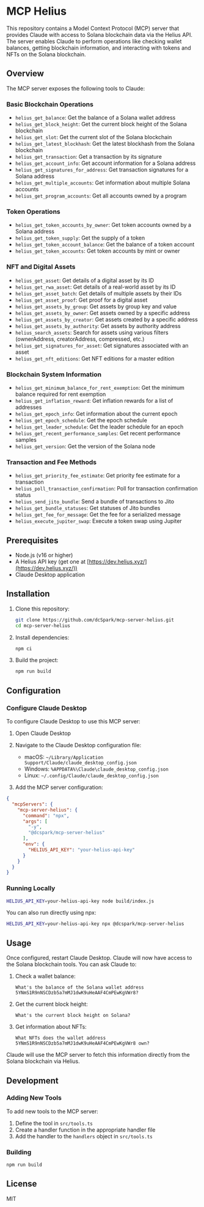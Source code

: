 # MCP Helius

This repository contains a Model Context Protocol (MCP) server that provides Claude with access to Solana blockchain data via the Helius API. The server enables Claude to perform operations like checking wallet balances, getting blockchain information, and interacting with tokens and NFTs on the Solana blockchain.

## Overview

The MCP server exposes the following tools to Claude:

### Basic Blockchain Operations
- `helius_get_balance`: Get the balance of a Solana wallet address
- `helius_get_block_height`: Get the current block height of the Solana blockchain
- `helius_get_slot`: Get the current slot of the Solana blockchain
- `helius_get_latest_blockhash`: Get the latest blockhash from the Solana blockchain
- `helius_get_transaction`: Get a transaction by its signature
- `helius_get_account_info`: Get account information for a Solana address
- `helius_get_signatures_for_address`: Get transaction signatures for a Solana address
- `helius_get_multiple_accounts`: Get information about multiple Solana accounts
- `helius_get_program_accounts`: Get all accounts owned by a program

### Token Operations
- `helius_get_token_accounts_by_owner`: Get token accounts owned by a Solana address
- `helius_get_token_supply`: Get the supply of a token
- `helius_get_token_account_balance`: Get the balance of a token account
- `helius_get_token_accounts`: Get token accounts by mint or owner

### NFT and Digital Assets
- `helius_get_asset`: Get details of a digital asset by its ID
- `helius_get_rwa_asset`: Get details of a real-world asset by its ID
- `helius_get_asset_batch`: Get details of multiple assets by their IDs
- `helius_get_asset_proof`: Get proof for a digital asset
- `helius_get_assets_by_group`: Get assets by group key and value
- `helius_get_assets_by_owner`: Get assets owned by a specific address
- `helius_get_assets_by_creator`: Get assets created by a specific address
- `helius_get_assets_by_authority`: Get assets by authority address
- `helius_search_assets`: Search for assets using various filters (ownerAddress, creatorAddress, compressed, etc.)
- `helius_get_signatures_for_asset`: Get signatures associated with an asset
- `helius_get_nft_editions`: Get NFT editions for a master edition

### Blockchain System Information
- `helius_get_minimum_balance_for_rent_exemption`: Get the minimum balance required for rent exemption
- `helius_get_inflation_reward`: Get inflation rewards for a list of addresses
- `helius_get_epoch_info`: Get information about the current epoch
- `helius_get_epoch_schedule`: Get the epoch schedule
- `helius_get_leader_schedule`: Get the leader schedule for an epoch
- `helius_get_recent_performance_samples`: Get recent performance samples
- `helius_get_version`: Get the version of the Solana node

### Transaction and Fee Methods
- `helius_get_priority_fee_estimate`: Get priority fee estimate for a transaction
- `helius_poll_transaction_confirmation`: Poll for transaction confirmation status
- `helius_send_jito_bundle`: Send a bundle of transactions to Jito
- `helius_get_bundle_statuses`: Get statuses of Jito bundles
- `helius_get_fee_for_message`: Get the fee for a serialized message
- `helius_execute_jupiter_swap`: Execute a token swap using Jupiter

## Prerequisites

- Node.js (v16 or higher)
- A Helius API key (get one at [https://dev.helius.xyz/](https://dev.helius.xyz/))
- Claude Desktop application

## Installation

1. Clone this repository:
   ```bash
   git clone https://github.com/dcSpark/mcp-server-helius.git
   cd mcp-server-helius
   ```

2. Install dependencies:
   ```bash
   npm ci
   ```

3. Build the project:
   ```bash
   npm run build
   ```

## Configuration

### Configure Claude Desktop

To configure Claude Desktop to use this MCP server:

1. Open Claude Desktop
2. Navigate to the Claude Desktop configuration file:
   - macOS: `~/Library/Application Support/Claude/claude_desktop_config.json`
   - Windows: `%APPDATA%\Claude\claude_desktop_config.json`
   - Linux: `~/.config/Claude/claude_desktop_config.json`

3. Add the MCP server configuration:

```json
{
  "mcpServers": {
    "mcp-server-helius": {
      "command": "npx",
      "args": [
        "-y",
        "@dcspark/mcp-server-helius"
      ],
      "env": {
        "HELIUS_API_KEY": "your-helius-api-key"
      }
    }
  }
}
```

### Running Locally

```bash
HELIUS_API_KEY=your-helius-api-key node build/index.js
```

You can also run directly using npx:
```bash
HELIUS_API_KEY=your-helius-api-key npx @dcspark/mcp-server-helius
```

## Usage

Once configured, restart Claude Desktop. Claude will now have access to the Solana blockchain tools. You can ask Claude to:

1. Check a wallet balance:
   ```
   What's the balance of the Solana wallet address 5YNmS1R9nNSCDzb5a7mMJ1dwK9uHeAAF4CmPEwKgVWr8?
   ```

2. Get the current block height:
   ```
   What's the current block height on Solana?
   ```

3. Get information about NFTs:
   ```
   What NFTs does the wallet address 5YNmS1R9nNSCDzb5a7mMJ1dwK9uHeAAF4CmPEwKgVWr8 own?
   ```

Claude will use the MCP server to fetch this information directly from the Solana blockchain via Helius.

## Development

### Adding New Tools

To add new tools to the MCP server:

1. Define the tool in `src/tools.ts`
2. Create a handler function in the appropriate handler file
3. Add the handler to the `handlers` object in `src/tools.ts`

### Building

```bash
npm run build
```

## License

MIT
